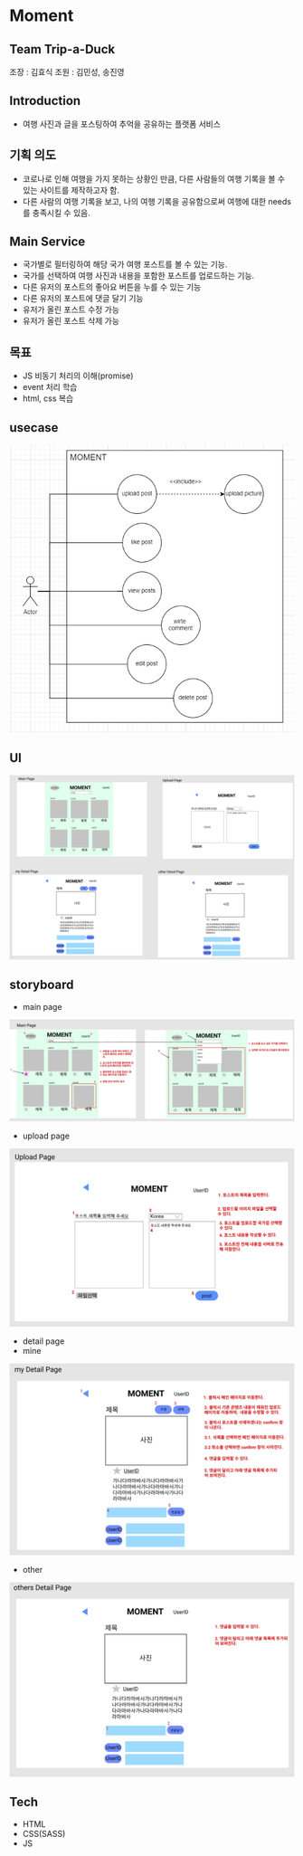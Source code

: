 # Moment

## Team Trip-a-Duck

조장 : 김효식
조원 : 김민성, 송진영

## Introduction

- 여행 사진과 글을 포스팅하여 추억을 공유하는 플랫폼 서비스

## 기획 의도

- 코로나로 인해 여행을 가지 못하는 상황인 만큼, 다른 사람들의 여행 기록을 볼 수 있는 사이트를 제작하고자 함.
- 다른 사람의 여행 기록을 보고, 나의 여행 기록을 공유함으로써 여행에 대한 needs를 충족시킬 수 있음.

## Main Service

- 국가별로 필터링하여 해당 국가 여행 포스트를 볼 수 있는 기능.
- 국가를 선택하여 여행 사진과 내용을 포함한 포스트를 업로드하는 기능.
- 다른 유저의 포스트의 좋아요 버튼을 누를 수 있는 기능
- 다른 유저의 포스트에 댓글 달기 기능
- 유저가 올린 포스트 수정 가능
- 유저가 올린 포스트 삭제 가능

## 목표

- JS 비동기 처리의 이해(promise)
- event 처리 학습
- html, css 복습

## usecase

![](usecase.jpg)

## UI

![](ui.jpg)

## storyboard

- main page

![](story_board/main.jpg)

- upload page

![](story_board/upload.jpg)

- detail page
- mine

![](story_board/my_detail.jpg)

- other

![](story_board/other_detail.jpg)

## Tech

- HTML
- CSS(SASS)
- JS
